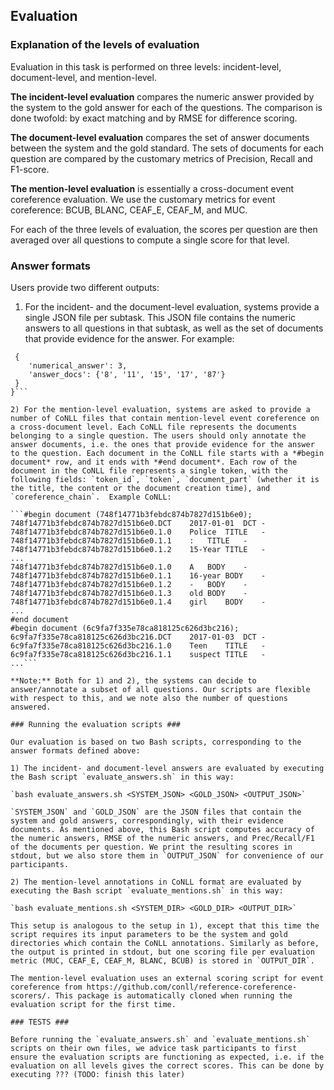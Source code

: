 ## Evaluation ##

### Explanation of the levels of evaluation ###

Evaluation in this task is performed on three levels: incident-level, document-level, and mention-level. 

**The incident-level evaluation** compares the numeric answer provided by the system to the gold answer for each of the questions. The comparison is done twofold: by exact matching and by RMSE for difference scoring.

**The document-level evaluation** compares the set of answer documents between the system and the gold standard. The sets of documents for each question are compared by the customary metrics of Precision, Recall and F1-score.

**The mention-level evaluation** is essentially a cross-document event coreference evaluation. We use the customary metrics for event coreference: BCUB, BLANC, CEAF_E, CEAF_M, and MUC.

For each of the three levels of evaluation, the scores per question are then averaged over all questions to compute a single score for that level.

### Answer formats ###

Users provide two different outputs:

  1) For the incident- and the document-level evaluation, systems provide a single JSON file per subtask. This JSON file contains the numeric answers to all questions in that subtask, as well as the set of documents that provide evidence for the answer. For example:
  ```{'1-101':
   {
      'numerical_answer': 3,
      'answer_docs': {'8', '11', '15', '17', '87'}
   }
  }```

  2) For the mention-level evaluation, systems are asked to provide a number of CoNLL files that contain mention-level event coreference on a cross-document level. Each CoNLL file represents the documents belonging to a single question. The users should only annotate the answer documents, i.e. the ones that provide evidence for the answer to the question. Each document in the CoNLL file starts with a *#begin document* row, and it ends with *#end document*. Each row of the document in the CoNLL file represents a single token, with the following fields: `token_id`, `token`, `document_part` (whether it is the title, the content or the document creation time), and `coreference_chain`.  Example CoNLL:
  
```#begin document (748f14771b3febdc874b7827d151b6e0);
748f14771b3febdc874b7827d151b6e0.DCT	2017-01-01	DCT	-
748f14771b3febdc874b7827d151b6e0.1.0	Police	TITLE	-
748f14771b3febdc874b7827d151b6e0.1.1	:	TITLE	-
748f14771b3febdc874b7827d151b6e0.1.2	15-Year	TITLE	-
...
748f14771b3febdc874b7827d151b6e0.1.0	A	BODY	-
748f14771b3febdc874b7827d151b6e0.1.1	16-year	BODY	-
748f14771b3febdc874b7827d151b6e0.1.2	-	BODY	-
748f14771b3febdc874b7827d151b6e0.1.3	old	BODY	-
748f14771b3febdc874b7827d151b6e0.1.4	girl	BODY	-
...
#end document
#begin document (6c9fa7f335e78ca818125c626d3bc216);
6c9fa7f335e78ca818125c626d3bc216.DCT	2017-01-03	DCT	-
6c9fa7f335e78ca818125c626d3bc216.1.0	Teen	TITLE	-
6c9fa7f335e78ca818125c626d3bc216.1.1	suspect	TITLE	-
...```
  
**Note:** Both for 1) and 2), the systems can decide to answer/annotate a subset of all questions. Our scripts are flexible with respect to this, and we note also the number of questions answered.

### Running the evaluation scripts ###

Our evaluation is based on two Bash scripts, corresponding to the answer formats defined above:

  1) The incident- and document-level answers are evaluated by executing the Bash script `evaluate_answers.sh` in this way:

`bash evaluate_answers.sh <SYSTEM_JSON> <GOLD_JSON> <OUTPUT_JSON>`

`SYSTEM_JSON` and `GOLD_JSON` are the JSON files that contain the system and gold answers, correspondingly, with their evidence documents. As mentioned above, this Bash script computes accuracy of the numeric answers, RMSE of the numeric answers, and Prec/Recall/F1 of the documents per question. We print the resulting scores in stdout, but we also store them in `OUTPUT_JSON` for convenience of our participants.

  2) The mention-level annotations in CoNLL format are evaluated by executing the Bash script `evaluate_mentions.sh` in this way:

`bash evaluate_mentions.sh <SYSTEM_DIR> <GOLD_DIR> <OUTPUT_DIR>`

This setup is analogous to the setup in 1), except that this time the script requires its input parameters to be the system and gold directories which contain the CoNLL annotations. Similarly as before, the output is printed in stdout, but one scoring file per evaluation metric (MUC, CEAF_E, CEAF_M, BLANC, BCUB) is stored in `OUTPUT_DIR`. 

The mention-level evaluation uses an external scoring script for event coreference from https://github.com/conll/reference-coreference-scorers/. This package is automatically cloned when running the evaluation script for the first time.

### TESTS ###

Before running the `evaluate_answers.sh` and `evaluate_mentions.sh` scripts on their own files, we advice task participants to first ensure the evaluation scripts are functioning as expected, i.e. if the evaluation on all levels gives the correct scores. This can be done by executing ??? (TODO: finish this later)
